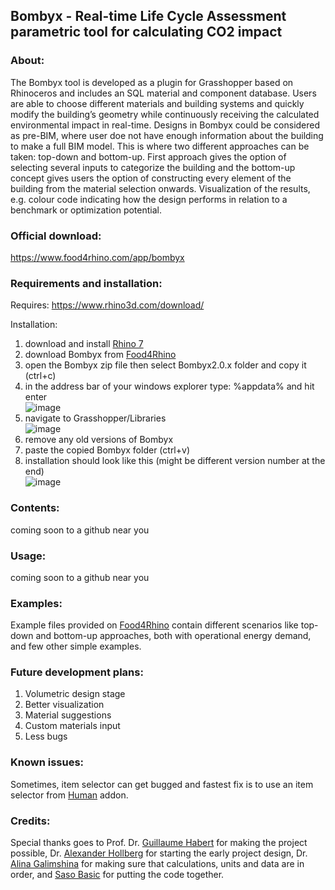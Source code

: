 ## Bombyx - Real-time Life Cycle Assessment parametric tool for calculating CO2 impact

### About:
The Bombyx tool is developed as a plugin for Grasshopper based on Rhinoceros and includes an SQL material and component database. Users are able to choose different materials and building systems and quickly modify the building’s geometry while continuously receiving the calculated environmental impact in real-time. Designs in Bombyx could be considered as pre-BIM, where user doe not have enough information about the building to make a full BIM model. This is where two different approaches can be taken: top-down and bottom-up. First approach gives the option of selecting several inputs to categorize the building and the bottom-up concept gives users the option of constructing every element of the building from the material selection onwards. Visualization of the results, e.g. colour code indicating how the design performs in relation to a benchmark or optimization potential.

### Official download:
https://www.food4rhino.com/app/bombyx

### Requirements and installation:

Requires: https://www.rhino3d.com/download/

Installation:
1. download and install [Rhino 7](https://www.rhino3d.com/download/)
2. download Bombyx from [Food4Rhino](https://www.food4rhino.com/app/bombyx])
3. open the Bombyx zip file then select Bombyx2.0.x folder and copy it (ctrl+c)
4. in the address bar of your windows explorer type: %appdata% and hit enter <br/> ![image](https://user-images.githubusercontent.com/19927980/114411140-39b86c80-9bac-11eb-9213-cc460cb73b27.png)
5. navigate to Grasshopper/Libraries <br/> ![image](https://user-images.githubusercontent.com/19927980/114411665-ae8ba680-9bac-11eb-8e70-70d092cc18d9.png)
6. remove any old versions of Bombyx
7. paste the copied Bombyx folder (ctrl+v)
8. installation should look like this (might be different version number at the end) <br/> ![image](https://user-images.githubusercontent.com/19927980/114413038-ed6e2c00-9bad-11eb-9d8d-07b41b6ad560.png)

### Contents:
coming soon to a github near you

### Usage:
coming soon to a github near you

### Examples:
Example files provided on [Food4Rhino](https://www.food4rhino.com/app/bombyx) contain different scenarios like top-down and bottom-up approaches, both with operational energy demand, and few other simple examples.

### Future development plans:
1. Volumetric design stage
2. Better visualization
3. Material suggestions
4. Custom materials input
5. Less bugs

### Known issues:
Sometimes, item selector can get bugged and fastest fix is to use an item selector from [Human](https://www.food4rhino.com/app/human) addon.

### Credits:
Special thanks goes to Prof. Dr. [Guillaume Habert](https://www.researchgate.net/profile/Guillaume-Habert) for making the project possible, Dr. [Alexander Hollberg](https://www.researchgate.net/profile/Alexander-Hollberg) for starting the early project design, Dr. [Alina Galimshina](https://www.researchgate.net/profile/Alina-Galimshina) for making sure that calculations, units and data are in order, and [Saso Basic](https://www.researchgate.net/profile/Saso-Basic) for putting the code together.
